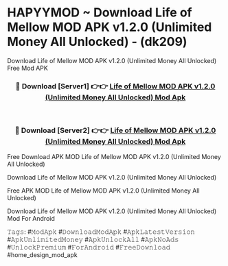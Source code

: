 # HAPYYMOD ~ Download Life of Mellow MOD APK v1.2.0 (Unlimited Money All Unlocked) - (dk209)
Download Life of Mellow MOD APK v1.2.0 (Unlimited Money All Unlocked) Free Mod APK

<div align="center">
<h3>🔴 Download [Server1] 👉👉 <a href="https://apk-comot.site?title=Life_of_Mellow_MOD_APK_v1.2.0_(Unlimited_Money_All_Unlocked)">Life of Mellow MOD APK v1.2.0 (Unlimited Money All Unlocked) Mod Apk</a></h3><br>

<h3>🔴 Download [Server2] 👉👉 <a href="https://apk-comot.site?title=Life_of_Mellow_MOD_APK_v1.2.0_(Unlimited_Money_All_Unlocked)">Life of Mellow MOD APK v1.2.0 (Unlimited Money All Unlocked) Mod Apk</a></h3>
</div>


Free Download APK MOD Life of Mellow MOD APK v1.2.0 (Unlimited Money All Unlocked)

Download Life of Mellow MOD APK v1.2.0 (Unlimited Money All Unlocked) 

Free APK MOD Life of Mellow MOD APK v1.2.0 (Unlimited Money All Unlocked) 

Download Life of Mellow MOD APK v1.2.0 (Unlimited Money All Unlocked) Mod For Android

𝚃𝚊𝚐𝚜: #𝙼𝚘𝚍𝙰𝚙𝚔 #𝙳𝚘𝚠𝚗𝚕𝚘𝚊𝚍𝙼𝚘𝚍𝙰𝚙𝚔 #𝙰𝚙𝚔𝙻𝚊𝚝𝚎𝚜𝚝𝚅𝚎𝚛𝚜𝚒𝚘𝚗 #𝙰𝚙𝚔𝚄𝚗𝚕𝚒𝚖𝚒𝚝𝚎𝚍𝙼𝚘𝚗𝚎𝚢 #𝙰𝚙𝚔𝚄𝚗𝚕𝚘𝚌𝚔𝙰𝚕𝚕 #𝙰𝚙𝚔𝙽𝚘𝙰𝚍𝚜 #𝚄𝚗𝚕𝚘𝚌𝚔𝙿𝚛𝚎𝚖𝚒𝚞𝚖 #𝙵𝚘𝚛𝙰𝚗𝚍𝚛𝚘𝚒𝚍 #𝙵𝚛𝚎𝚎𝙳𝚘𝚠𝚗𝚕𝚘𝚊𝚍 #home_design_mod_apk